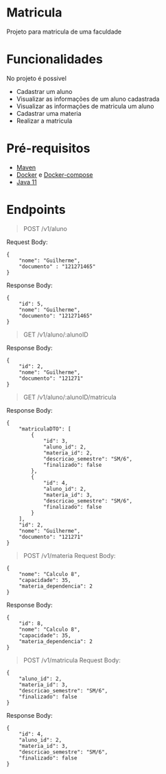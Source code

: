 # Matricula
Projeto para matricula de uma faculdade

# Funcionalidades

No projeto é possivel
 * Cadastrar um aluno
 * Visualizar as informações de um aluno cadastrada
 * Visualizar as informações de matricula um aluno
 * Cadastrar uma materia
 * Realizar a matricula

# Pré-requisitos
- [Maven](https://maven.apache.org/install.html)
- [Docker](https://docs.docker.com/install/) e [Docker-compose](https://docs.docker.com/compose/install/)
- [Java 11](https://www.oracle.com/java/technologies/javase-jdk11-downloads.html)

# Endpoints

> POST /v1/aluno

Request Body: 
```
{
	"nome": "Guilherme",
	"documento" : "121271465"	
}
```
Response Body: 
```
{
	"id": 5,
	"nome": "Guilherme",
	"documento": "121271465"
}
```

> GET /v1/aluno/:alunoID

Response Body: 
```
{
	"id": 2,
	"nome": "Guilherme",
	"documento": "121271"
}
```


> GET /v1/aluno/:alunoID/matricula

Response Body:
```
{
	"matriculaDTO": [
		{
			"id": 3,
			"aluno_id": 2,
			"materia_id": 2,
			"descricao_semestre": "SM/6",
			"finalizado": false
		},
		{
			"id": 4,
			"aluno_id": 2,
			"materia_id": 3,
			"descricao_semestre": "SM/6",
			"finalizado": false
		}
	],
	"id": 2,
	"nome": "Guilherme",
	"documento": "121271"
}

```

>POST /v1/materia
Request Body: 
```
{
	"nome": "Calculo 8",
	"capacidade": 35,
	"materia_dependencia": 2
}
```

Response Body:
```
{
	"id": 8,
	"nome": "Calculo 8",
	"capacidade": 35,
	"materia_dependencia": 2
}
```

>POST /v1/matricula
Request Body:
```
{
	"aluno_id": 2,
	"materia_id": 3,
	"descricao_semestre": "SM/6",
	"finalizado": false
}
```

Response Body:
```
{
	"id": 4,
	"aluno_id": 2,
	"materia_id": 3,
	"descricao_semestre": "SM/6",
	"finalizado": false
}
```